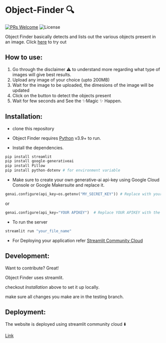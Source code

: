 # Object-Finder 🔍

[![PRs Welcome](https://img.shields.io/badge/PRs-welcome-brightgreen.svg?style=flat-square)](https://makeapullrequest.com)
![License](https://badgen.net/github/license/micromatch/micromatch)


Object Finder basically detects and lists out the various objects present in an image. 
Click [here](https://object-detector-tmicgbf2fuwpznfwrxpima.streamlit.app/) to try out

## How to use:
1. Go through the disclaimer ⚠️ to understand more regarding what type of images will give best results.
2. Upload any image of your choice (upto 200MB)
3. Wait for the image to be uploaded, the dimesions of the image will be updated
4. Click on the button to detect the objects present
5. Wait for few seconds and See the ✨Magic ✨ Happen.

## Installation:

- clone this repository

- Object Finder requires [Python](https://www.python.org/) v3.9+ to run.

- Install the dependencies.

```python
pip install streamlit
pip install google-generativeai
pip install Pillow
pip install python-dotenv # for environment variable
```
- Make sure to create your own generative-ai api-key using Google Cloud Console or Google Makersuite and replace it.

```python
genai.configure(api_key=os.getenv("MY_SECRET_KEY")) # Replace with your own api-key by creating .env file
```
or 
```python
genai.configure(api_key="YOUR APIKEY")  # Replace YOUR APIKEY with the actual value of your apikey 
```

- To run the server
```python
streamlit run "your_file_name"
```

- For Deploying your application refer [Streamlit Community Cloud](https://docs.streamlit.io/streamlit-community-cloud/get-started)

## Development:

Want to contribute? Great!

Object Finder uses streamlit.

checkout *Installation* above to set it up locally.

make sure all changes you make are in the testing branch. 

## Deployment:

The website is deployed using streamlit community cloud ⬇️

[Link](https://object-detector-tmicgbf2fuwpznfwrxpima.streamlit.app/) 
